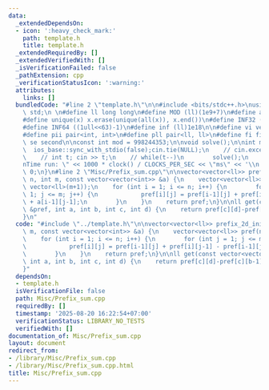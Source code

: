 ```yaml
---
data:
  _extendedDependsOn:
  - icon: ':heavy_check_mark:'
    path: template.h
    title: template.h
  _extendedRequiredBy: []
  _extendedVerifiedWith: []
  _isVerificationFailed: false
  _pathExtension: cpp
  _verificationStatusIcon: ':warning:'
  attributes:
    links: []
  bundledCode: "#line 2 \"template.h\"\n\n#include <bits/stdc++.h>\nusing namespace\
    \ std;\n \n#define ll long long\n#define MOD (ll)(1e9+7)\n#define all(x) (x).begin(),(x).end()\n\
    #define unique(x) x.erase(unique(all(x)), x.end())\n#define INF32 ((1ull<<31)-1)\n\
    #define INF64 ((1ull<<63)-1)\n#define inf (ll)1e18\n\n#define vi vector<int>\n\
    #define pii pair<int, int>\n#define pll pair<ll, ll>\n#define fi first\n#define\
    \ se second\n\nconst int mod = 998244353;\n\nvoid solve();\n\nint main(){\n  \
    \  ios_base::sync_with_stdio(false);cin.tie(NULL);\n    // cin.exceptions(cin.failbit);\n\
    \    // int t; cin >> t;\n    // while(t--)\n        solve();\n    cerr << \"\\\
    nTime run: \" << 1000 * clock() / CLOCKS_PER_SEC << \"ms\" << '\\n';\n    return\
    \ 0;\n}\n#line 2 \"Misc/Prefix_sum.cpp\"\n\nvector<vector<ll>> prefix_2d_init(int\
    \ n, int m, const vector<vector<int>> &a) {\n    vector<vector<ll>> pref(n+1,\
    \ vector<ll>(m+1));\n    for (int i = 1; i <= n; i++) {\n        for (int j =\
    \ 1; j <= m; j++) {\n            pref[i][j] = pref[i-1][j] + pref[i][j-1] - pref[i-1][j-1]\
    \ + a[i-1][j-1];\n        }\n    }\n    return pref;\n}\n\nll get(const vector<vector<ll>>\
    \ &pref, int a, int b, int c, int d) {\n    return pref[c][d]-pref[c][b-1]-pref[a-1][d]+pref[a-1][b-1];\n\
    }\n"
  code: "#include \"../template.h\"\n\nvector<vector<ll>> prefix_2d_init(int n, int\
    \ m, const vector<vector<int>> &a) {\n    vector<vector<ll>> pref(n+1, vector<ll>(m+1));\n\
    \    for (int i = 1; i <= n; i++) {\n        for (int j = 1; j <= m; j++) {\n\
    \            pref[i][j] = pref[i-1][j] + pref[i][j-1] - pref[i-1][j-1] + a[i-1][j-1];\n\
    \        }\n    }\n    return pref;\n}\n\nll get(const vector<vector<ll>> &pref,\
    \ int a, int b, int c, int d) {\n    return pref[c][d]-pref[c][b-1]-pref[a-1][d]+pref[a-1][b-1];\n\
    }"
  dependsOn:
  - template.h
  isVerificationFile: false
  path: Misc/Prefix_sum.cpp
  requiredBy: []
  timestamp: '2025-08-20 16:22:54+07:00'
  verificationStatus: LIBRARY_NO_TESTS
  verifiedWith: []
documentation_of: Misc/Prefix_sum.cpp
layout: document
redirect_from:
- /library/Misc/Prefix_sum.cpp
- /library/Misc/Prefix_sum.cpp.html
title: Misc/Prefix_sum.cpp
---
```

